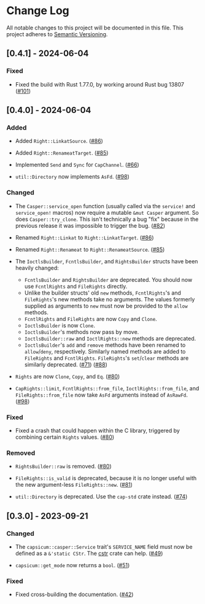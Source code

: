 # Change Log

All notable changes to this project will be documented in this file.
This project adheres to [Semantic Versioning](https://semver.org/).

## [0.4.1] - 2024-06-04

### Fixed

- Fixed the build with Rust 1.77.0, by working around Rust bug 13807
  ([#101](https://github.com/dlrobertson/capsicum-rs/pull/101))

## [0.4.0] - 2024-06-04

### Added

- Added `Right::LinkatSource`.
  ([#86](https://github.com/dlrobertson/capsicum-rs/pull/86))

- Added `Right::RenameatTarget`.
  ([#85](https://github.com/dlrobertson/capsicum-rs/pull/85))

- Implemented `Send` and `Sync` for `CapChannel`.
  ([#66](https://github.com/dlrobertson/capsicum-rs/pull/66))

- `util::Directory` now implements `AsFd`.
  ([#98](https://github.com/dlrobertson/capsicum-rs/pull/98))

### Changed

- The `Casper::service_open` function (usually called via the `service!` and
  `service_open!` macros) now require a mutable `&mut Casper` argument.  So
  does `Casper::try_clone`.  This isn't technically a bug "fix" because in the
  previous release it was impossible to trigger the bug.
  ([#82](https://github.com/dlrobertson/capsicum-rs/pull/82))

- Renamed `Right::Linkat` to `Right::LinkatTarget`.
  ([#86](https://github.com/dlrobertson/capsicum-rs/pull/86))

- Renamed `Right::Renameat` to `Right::RenameatSource`.
  ([#85](https://github.com/dlrobertson/capsicum-rs/pull/85))

- The `IoctlsBuilder`, `FcntlsBuilder`, and `RightsBuilder` structs have been
  heavily changed:
  * `FcntlsBuilder` and `RightsBuilder` are deprecated.  You should now use
    `FcntlRights` and `FileRights` directly.
  * Unlike the builder structs' old `new` methods, `FcntlRights`'s and
    `FileRights`'s new methods take no arguments.  The values formerly supplied
    as arguments to `new` must now be provided to the `allow` methods.
  * `FcntlRights` and `FileRights` are now `Copy` and `Clone`.
  * `IoctlsBuilder` is now `Clone`.
  * `IoctlsBuilder`'s methods now pass by move.
  * `IoctlsBuilder::raw` and `IoctlRights::new` methods are deprecated.
  * `IoctlsBuilder`'s `add` and `remove` methods have been renamed to
    `allow`/`deny`, respectively.  Similarly named methods are added to
    `FileRights` and `FcntlRights`.  `FileRights`'s `set`/`clear` methods are
    similarly deprecated.
  ([#71](https://github.com/dlrobertson/capsicum-rs/pull/71))
  ([#88](https://github.com/dlrobertson/capsicum-rs/pull/88))

- `Rights` are now `Clone`, `Copy`, and `Eq`.
  ([#80](https://github.com/dlrobertson/capsicum-rs/pull/80))

- `CapRights::limit`, `FcntlRights::from_file`, `IoctlRights::from_file`, and
  `FileRights::from_file` now take `AsFd` arguments instead of `AsRawFd`.
  ([#98](https://github.com/dlrobertson/capsicum-rs/pull/98))

### Fixed

- Fixed a crash that could happen within the C library, triggered by combining
  certain `Rights` values.
  ([#80](https://github.com/dlrobertson/capsicum-rs/pull/80))

### Removed

- `RightsBuilder::raw` is removed.
  ([#80](https://github.com/dlrobertson/capsicum-rs/pull/80))

- `FileRights::is_valid` is deprecated, because it is no longer useful with
  the new argument-less `FileRights::new`.
  ([#81](https://github.com/dlrobertson/capsicum-rs/pull/81))

- `util::Directory` is deprecated.  Use the `cap-std` crate instead.
  ([#74](https://github.com/dlrobertson/capsicum-rs/pull/74))

## [0.3.0] - 2023-09-21

### Changed

- The `capsicum::casper::Service` trait's `SERVICE_NAME` field must now be
  defined as a `&'static CStr`.  The [cstr](https://crates.io/crates/cstr)
  crate can help.
  ([#49](https://github.com/dlrobertson/capsicum-rs/pull/49))

- `capsicum::get_mode` now returns a `bool`.
  ([#51](https://github.com/dlrobertson/capsicum-rs/pull/51))

### Fixed

- Fixed cross-building the documentation.
  ([#42](https://github.com/dlrobertson/capsicum-rs/pull/42))
